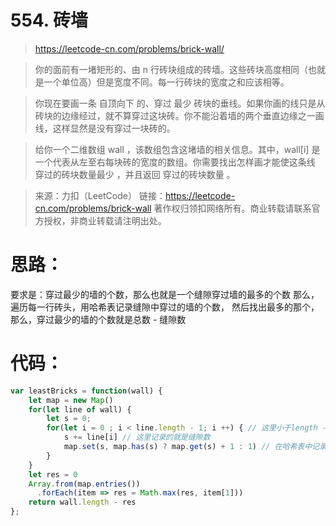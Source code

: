 # 554. 砖墙

> https://leetcode-cn.com/problems/brick-wall/

>你的面前有一堵矩形的、由 n 行砖块组成的砖墙。这些砖块高度相同（也就是一个单位高）但是宽度不同。每一行砖块的宽度之和应该相等。

>你现在要画一条 自顶向下 的、穿过 最少 砖块的垂线。如果你画的线只是从砖块的边缘经过，就不算穿过这块砖。你不能沿着墙的两个垂直边缘之一画线，这样显然是没有穿过一块砖的。

>给你一个二维数组 wall ，该数组包含这堵墙的相关信息。其中，wall[i] 是一个代表从左至右每块砖的宽度的数组。你需要找出怎样画才能使这条线 穿过的砖块数量最少 ，并且返回 穿过的砖块数量 。

>来源：力扣（LeetCode）
>链接：https://leetcode-cn.com/problems/brick-wall
>著作权归领扣网络所有。商业转载请联系官方授权，非商业转载请注明出处。

# 思路：

要求是：穿过最少的墙的个数，那么也就是一个缝隙穿过墙的最多的个数
那么，遍历每一行砖头，用哈希表记录缝隙中穿过的墙的个数，
然后找出最多的那个，那么，穿过最少的墙的个数就是总数 - 缝隙数

# 代码：

```js
var leastBricks = function(wall) {
    let map = new Map()
    for(let line of wall) {
        let s = 0;
        for(let i = 0 ; i < line.length - 1; i ++) { // 这里小于length - 1 是因为不能记录最后一个缝隙
            s += line[i] // 这里记录的就是缝隙数
            map.set(s, map.has(s) ? map.get(s) + 1 : 1) // 在哈希表中记录每个缝隙所对应的墙数
        }
    }
    let res = 0
    Array.from(map.entries())
      .forEach(item => res = Math.max(res, item[1]))
    return wall.length - res
};
```